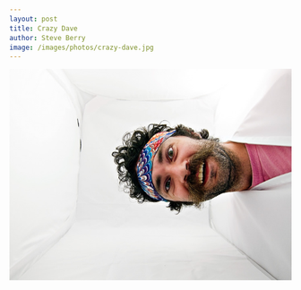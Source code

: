 ```yaml
---
layout: post
title: Crazy Dave
author: Steve Berry
image: /images/photos/crazy-dave.jpg
---
```


<img src="/images/photos/crazy-dave.jpg" alt="crazy party in my pocket dave" class="scale-with-grid"/>
